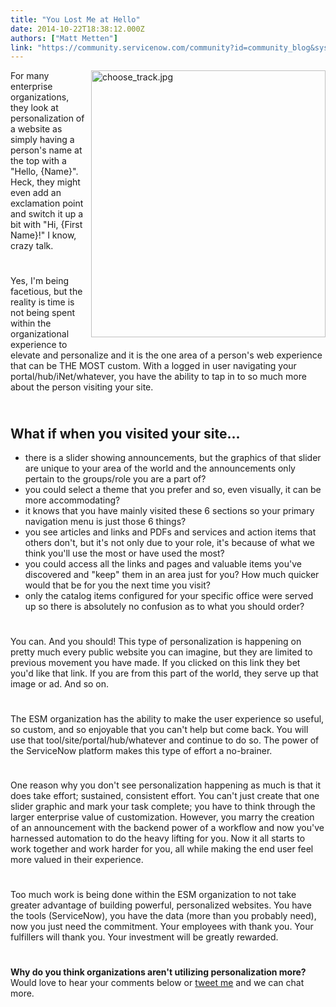 ```yaml
---
title: "You Lost Me at Hello"
date: 2014-10-22T18:38:12.000Z
authors: ["Matt Metten"]
link: "https://community.servicenow.com/community?id=community_blog&sys_id=456daa29dbd0dbc01dcaf3231f9619c3"
---
```

<p><a _jive_internal="true" href="/servlet/JiveServlet/showImage/38-3568-14891/choose_track.jpg"><img  alt="choose_track.jpg" class="image-0 jive-image" height="427" src="b7c09146db54d304b322f4621f9619bc.iix" style="width: 375px; margin: 0 0 10px 10px; float: right;" width="640"/></a>For many enterprise organizations, they look at personalization of a website as simply having a person's name at the top with a "Hello, {Name}". Heck, they might even add an exclamation point and switch it up a bit with "Hi, {First Name}!" I know, crazy talk.</p><p style="min-height: 8pt; height: 8pt; padding: 0px;">  </p><p>Yes, I'm being facetious, but the reality is time is not being spent within the organizational experience to elevate and personalize and it is the one area of a person's web experience that can be THE MOST custom. With a logged in user navigating your portal/hub/iNet/whatever, you have the ability to tap in to so much more about the person visiting your site.</p><p style="min-height: 8pt; height: 8pt; padding: 0px;">  </p><h2>What if when you visited your site...</h2><ul><li>there is a slider showing announcements, but the graphics of that slider are unique to your area of the world and the announcements only pertain to the groups/role you are a part of?</li><li>you could select a theme that you prefer and so, even visually, it can be more accommodating?</li><li>it knows that you have mainly visited these 6 sections so your primary navigation menu is just those 6 things?</li><li>you see articles and links and PDFs and services and action items that others don't, but it's not only due to your role, it's because of what we think you'll use the most or have used the most?</li><li>you could access all the links and pages and valuable items you've discovered and "keep" them in an area just for you? How much quicker would that be for you the next time you visit?</li><li>only the catalog items configured for your specific office were served up so there is absolutely no confusion as to what you should order?</li></ul><p style="min-height: 8pt; height: 8pt; padding: 0px;">  </p><p>You can. And you should! This type of personalization is happening on pretty much every public website you can imagine, but they are limited to previous movement you have made. If you clicked on this link they bet you'd like that link. If you are from this part of the world, they serve up that image or ad. And so on.</p><p style="min-height: 8pt; height: 8pt; padding: 0px;">  </p><p>The ESM organization has the ability to make the user experience so useful, so custom, and so enjoyable that you can't help but come back. You will use that tool/site/portal/hub/whatever and continue to do so. The power of the ServiceNow platform makes this type of effort a no-brainer.</p><p style="min-height: 8pt; height: 8pt; padding: 0px;">  </p><p>One reason why you don't see personalization happening as much is that it does take effort; sustained, consistent effort. You can't just create that one slider graphic and mark your task complete; you have to think through the larger enterprise value of customization. However, you marry the creation of an announcement with the backend power of a workflow and now you've harnessed automation to do the heavy lifting for you. Now it all starts to work together and work harder for you, all while making the end user feel more valued in their experience.</p><p style="min-height: 8pt; height: 8pt; padding: 0px;">  </p><p>Too much work is being done within the ESM organization to not take greater advantage of building powerful, personalized websites. You have the tools (ServiceNow), you have the data (more than you probably need), now you just need the commitment. Your employees with thank you. Your fulfillers will thank you. Your investment will be greatly rewarded.</p><p style="min-height: 8pt; height: 8pt; padding: 0px;">  </p><p><strong>Why do you think organizations aren't utilizing personalization more?</strong> Would love to hear your comments below or <a title="k-external-small" class="jive-link-external-small" href="https://twitter.com/mattmetten" rel="nofollow" target="_blank">tweet me</a> and we can chat more.</p>